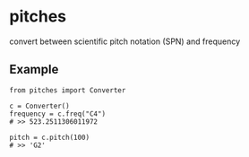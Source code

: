 # pitches

convert between scientific pitch notation (SPN) and frequency

## Example

```
from pitches import Converter

c = Converter()
frequency = c.freq("C4")
# >> 523.2511306011972

pitch = c.pitch(100)
# >> 'G2'
